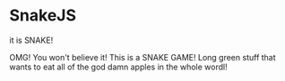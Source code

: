 # SnakeJS
it is SNAKE!

OMG! You won't believe it! This is a SNAKE GAME!
Long green stuff that wants to eat all of the god damn apples in the whole wordl!
